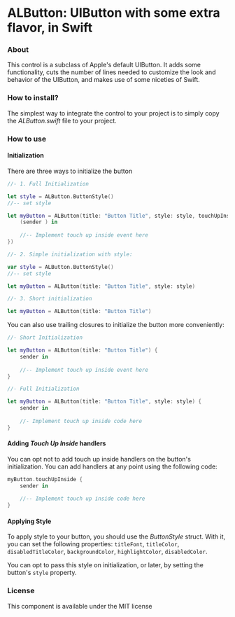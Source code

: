 # ALButton: UIButton with some extra flavor, in Swift

### About

This control is a subclass of Apple's default UIButton. It adds some functionality, cuts the number of lines needed to customize the look and behavior of the UIButton, and makes use of some niceties of Swift. 

### How to install?

The simplest way to integrate the control to your project is to simply copy the *ALButton.swift* file to your project.

### How to use

#### Initialization

There are three ways to initialize the button

```swift
//- 1. Full Initialization

let style = ALButton.ButtonStyle()
//-- set style

let myButton = ALButton(title: "Button Title", style: style, touchUpInsideHandler: {
	(sender	) in
	
	//-- Implement touch up inside event here})

//- 2. Simple initialization with style:

var style = ALButton.ButtonStyle()
//-- set style

let myButton = ALButton(title: "Button Title", style: style)

//- 3. Short initialization

let myButton = ALButton(title: "Button Title")
```

You can also use trailing closures to initialize the button more conveniently:

```swift
//- Short Initialization

let myButton = ALButton(title: "Button Title") {
	sender in
	
	//-- Implement touch up inside event here}

//- Full Initialization

let myButton = ALButton(title: "Button Title", style: style) {
	sender in
	
	//- Implement touch up inside code here}
```

#### Adding *Touch Up Inside* handlers

You can opt not to add touch up inside handlers on the button's initialization. You can add handlers at any point using the following code: 

```swift
myButton.touchUpInside {
	sender in
	
	//-- Implement touch up inside code here}
```

#### Applying Style

To apply style to your button, you should use the *ButtonStyle* struct. With it, you can set the following properties: ``titleFont``, ``titleColor``, ``disabledTitleColor``, ``backgroundColor``, ``highlightColor``, ``disabledColor``.

You can opt to pass this style on initialization, or later, by setting the button's ``style`` property. 

### License
This component is available under the MIT license